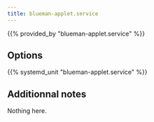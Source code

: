 ```yaml
---
title: blueman-applet.service
---
```


{{% provided_by "blueman-applet.service" %}}

## Options

{{% systemd_unit "blueman-applet.service" %}}

## Additionnal notes

Nothing here.